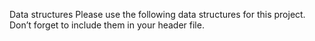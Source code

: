 Data structures
Please use the following data structures for this project. Don’t forget to include them in your header file.
